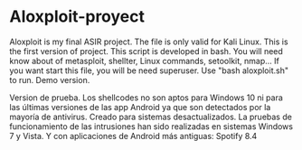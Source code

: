 # Aloxploit-proyect
Aloxploit is my final ASIR project. 
The file is only valid for Kali Linux. 
This is the first version of project. 
This script is developed in bash. 
You will need know about of metasploit, shellter, Linux commands, setoolkit, nmap... If you want start this file, you will be need superuser. Use "bash aloxploit.sh" to run.
Demo version.


Version de prueba.
Los shellcodes no son aptos para Windows 10 ni para las últimas versiones de las app Android ya que son detectados por la mayoría de antivirus. Creado para sistemas desactualizados.
La pruebas de funcionamiento de las intrusiones han sido realizadas en sistemas Windows 7 y Vista. Y con aplicaciones de Android más antiguas: Spotify 8.4

